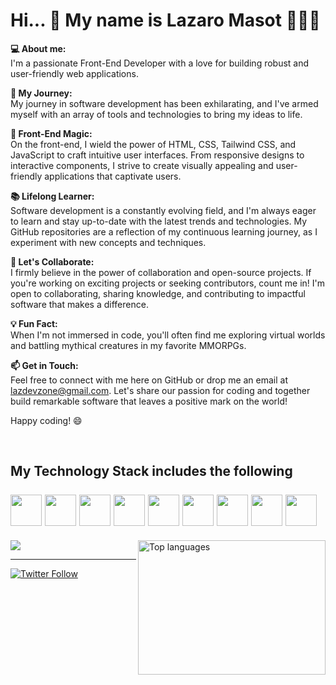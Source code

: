 # **Hi... 👋 My name is Lazaro Masot 👨🏻‍💻**

**💻 About me:**
<br>
I'm a passionate Front-End Developer with a love for building robust and user-friendly web applications.

**🚀 My Journey:**
<br>
My journey in software development has been exhilarating, and I've armed myself with an array of tools and technologies to bring my ideas to life.

**🎨 Front-End Magic:**
<br>
On the front-end, I wield the power of HTML, CSS, Tailwind CSS, and JavaScript to craft intuitive user interfaces. From responsive designs to interactive components, I strive to create visually appealing and user-friendly applications that captivate users.

**📚 Lifelong Learner:**
<br>
Software development is a constantly evolving field, and I'm always eager to learn and stay up-to-date with the latest trends and technologies. My GitHub repositories are a reflection of my continuous learning journey, as I experiment with new concepts and techniques.

**🤝 Let's Collaborate:**
<br>
I firmly believe in the power of collaboration and open-source projects. If you're working on exciting projects or seeking contributors, count me in! I'm open to collaborating, sharing knowledge, and contributing to impactful software that makes a difference.

**💡 Fun Fact:**
<br>
When I'm not immersed in code, you'll often find me exploring virtual worlds and battling mythical creatures in my favorite MMORPGs.

**📫 Get in Touch:**
<br>
Feel free to connect with me here on GitHub or drop me an email at lazdevzone@gmail.com. Let's share our passion for coding and together build remarkable software that leaves a positive mark on the world!

Happy coding! 😄

<br>

## My Technology Stack includes the following <br><br> <img src="https://cdn.jsdelivr.net/gh/devicons/devicon/icons/html5/html5-plain-wordmark.svg" width="50" height="50"> <img src="https://cdn.jsdelivr.net/gh/devicons/devicon/icons/css3/css3-plain-wordmark.svg" width="50" height="50"> <img src="https://camo.githubusercontent.com/c76217244e1b3700a87058abf858e20a313b06dfadd972121d0d42de5bd20fa5/68747470733a2f2f63646e2e6a7364656c6976722e6e65742f67682f64657669636f6e732f64657669636f6e2f69636f6e732f626f6f7473747261702f626f6f7473747261702d6f726967696e616c2e737667" width="50" height="50"> <img src="https://user-images.githubusercontent.com/116032611/226149156-623663f9-bf6e-49ef-8723-78722c7667ab.png" width="50" height="50"> <img src="https://user-images.githubusercontent.com/116032611/226149337-e0a48358-103a-43b4-9457-ea97eeeed86a.png" width="50" height="50"> <img src="https://user-images.githubusercontent.com/116032611/226149795-fa83c2ed-2a75-44cd-bd06-c7c41b7f0b03.png" width="50" height="50"> <img src="https://camo.githubusercontent.com/dc9e7e657b4cd5ba7d819d1a9ce61434bd0ddbb94287d7476b186bd783b62279/68747470733a2f2f63646e2e6a7364656c6976722e6e65742f67682f64657669636f6e732f64657669636f6e2f69636f6e732f6769742f6769742d6f726967696e616c2e737667" width="50" height="50"> <img src="https://avatars.githubusercontent.com/u/13171334?s=280&v=4" width="50" height="50"> <img src="https://user-images.githubusercontent.com/116032611/234935770-632021a4-41f5-47cd-b1c9-af0e8ee2cab7.png" width="50" height="50">

  <!-- Most Used Languages -->
<img align="right" height="215" width="300" src="https://github-readme-stats.vercel.app/api/top-langs/?username=LazZDev&layout=compact&bg_color=00000000&theme=dark" alt="Top languages" />
  <!-- GitHub Stats -->
</a><img src="https://github-readme-stats.vercel.app/api?username=LazZDev&show_icons=true&bg_color=00000000&theme=dark">
<hr>
  <!-- Social Links With Follower Counts -->
<a href="https://twitter.com/LazZDev"><img alt="Twitter Follow" src="https://img.shields.io/twitter/follow/LazDMasotDev?label=Twitter!&style=for-the-badge&logo=twitter&color=1DA1F2"> </a>
